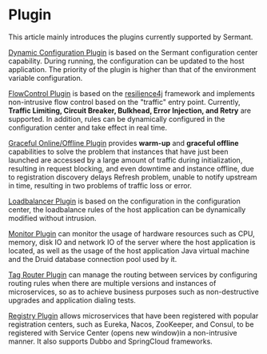 # Plugin 

This article mainly introduces the plugins currently supported by Sermant.

[Dynamic Configuration Plugin](./dynamic-config.md) is based on the Sermant configuration center capability. During running, the configuration can be updated to the host application. The priority of the plugin is higher than that of the environment variable configuration.

[FlowControl Plugin](./flowcontrol.md) is based on the [resilience4j]((https://github.com/resilience4j)) framework and implements non-intrusive flow control based on the "traffic" entry point. Currently, **Traffic Limiting, Circuit Breaker, Bulkhead, Error Injection, and Retry** are supported. In addition, rules can be dynamically configured in the configuration center and take effect in real time.

[Graceful Online/Offline Plugin](./graceful.md) provides **warm-up** and **graceful offline** capabilities to solve the problem that instances that have just been launched are accessed by a large amount of traffic during initialization, resulting in request blocking, and even downtime and instance offline, due to registration discovery delays Refresh problem, unable to notify upstream in time, resulting in two problems of traffic loss or error.

[Loadbalancer Plugin](./loadbalancer.md) is based on the configuration in the configuration center, the loadbalance rules of the host application can be dynamically modified without intrusion.

[Monitor Plugin](./monitor/document-en.md) can monitor the usage of hardware resources such as CPU, memory, disk IO and network IO of the server where the host application is located, as well as the usage of the host application Java virtual machine and the Druid database connection pool used by it.

[Tag Router Plugin](./router.md) can manage the routing between services by configuring routing rules when there are multiple versions and instances of microservices, so as to achieve business purposes such as non-destructive upgrades and application dialing tests.

[Registry Plugin](./registry/README.md) allows microservices that have been registered with popular registration centers, such as Eureka, Nacos, ZooKeeper, and Consul, to be registered with Service Center (opens new window)in a non-intrusive manner. It also supports Dubbo and SpringCloud frameworks.